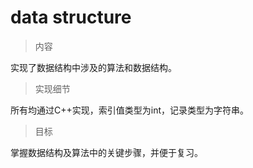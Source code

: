 # data structure

> 内容

实现了数据结构中涉及的算法和数据结构。

> 实现细节

所有均通过C++实现，索引值类型为int，记录类型为字符串。

> 目标

掌握数据结构及算法中的关键步骤，并便于复习。
